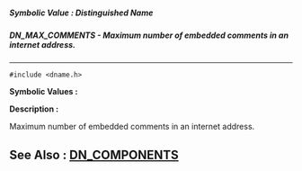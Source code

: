 ##### Symbolic Value : Distinguished Name
##### DN_MAX_COMMENTS - Maximum number of embedded comments in an internet address.
---
```
#include <dname.h>
```

**Symbolic Values :**



**Description :**

Maximum number of embedded comments in an internet address.


**See Also :**
[DN_COMPONENTS](/domino-c-api-docs/reference/Data/DN_COMPONENTS)
---
